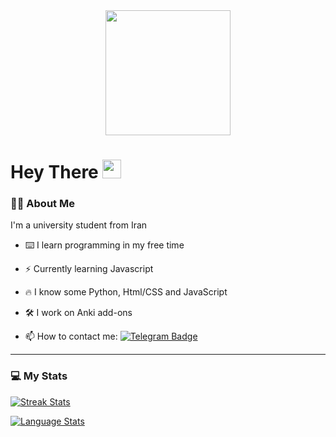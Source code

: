 <div id="header" align="center">
  <img src="https://media.giphy.com/media/TEdRZnV7l3S067fiGR/giphy.gif" height=200/>
</div>
<div align="center">
  <img src="https://komarev.com/ghpvc/?username=noobj2&style=flat-square&color=blue" alt=""/>
</div>
<h1>
Hey There
  <img src="https://media.giphy.com/media/hvRJCLFzcasrR4ia7z/giphy.gif" width="30px"/>
</h1>

### 👨‍💻 About Me
I'm a university student from Iran

- ⌨️ I learn programming in my free time

- ⚡ Currently learning Javascript

- 🔥 I know some Python, Html/CSS and JavaScript

- 🛠️ I work on Anki add-ons

- 📫 How to contact me: [![Telegram Badge](https://img.shields.io/badge/-telegram-red?color=blue&logo=telegram&logoColor=white)](noobj2.t.me)

---

### 💻 My Stats
[![Streak Stats](https://streak-stats.demolab.com?user=noobj2&theme=tokyonight&border_radius=12)](https://github.com/noobj2)

[![Language Stats](https://github-readme-stats.vercel.app/api/top-langs/?username=noobj2&layout=compact&theme=tokyonight&border_radius=12)](https://github.com/noobj2)

